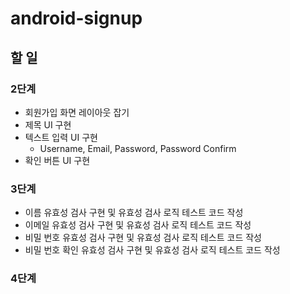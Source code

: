 # android-signup

## 할 일

### 2단계
- 회원가입 화면 레이아웃 잡기
- 제목 UI 구현
- 텍스트 입력 UI 구현
  - Username, Email, Password, Password Confirm
- 확인 버튼 UI 구현

### 3단계
- 이름 유효성 검사 구현 및 유효성 검사 로직 테스트 코드 작성
- 이메일 유효성 검사 구현 및 유효성 검사 로직 테스트 코드 작성
- 비밀 번호 유효성 검사 구현 및 유효성 검사 로직 테스트 코드 작성
- 비밀 번호 확인 유효성 검사 구현 및 유효성 검사 로직 테스트 코드 작성

### 4단계